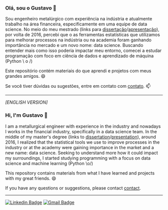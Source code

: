 ### Olá, sou o Gustavo 👋

Sou engenheiro metalúrgico com experiência na indústria e atualmente trabalho na área financeira, especificamente em uma equipe de data science. No meio do meu mestrado (links para [dissertação](https://teses.usp.br/teses/disponiveis/3/3133/tde-24092018-111903/en.php)/[apresentação](https://speakerdeck.com/gustavosuto/efeito-do-resfriamento-no-teor-de-oxigenio-na-soldagem-com-eletrodo-revestido-e7018-utilizando-experimentos-fatoriais-dissertacao-de-mestrado)), por volta de 2016, percebi que o as ferramentas estatísticas que utilizamos para melhorar processos na indústria ou na academia foram ganhando importância no mercado e um novo nome: data science.
Buscando entender mais como isso poderia impactar meu entorno, comecei a estudar programação com foco em ciência de dados e aprendizado de máquina (Python \ o /)

Este repositório contém materiais do que aprendi e projetos com meus grandes amigos. 😄

Se você tiver dúvidas ou sugestões, entre em contato com [contato](https://www.linkedin.com/in/gustavosuto/). 📫

---

*[ENGLISH VERSION]*

### Hi, I'm Gustavo 👋

I am a metallurgical engineer with experience in the industry and nowadays I works in the financial industry, specifically in a data science team. In the middle of my master's degree (links to [dissertation](https://teses.usp.br/teses/disponiveis/3/3133/tde-24092018-111903/en.php)/[presentation](https://speakerdeck.com/gustavosuto/efeito-do-resfriamento-no-teor-de-oxigenio-na-soldagem-com-eletrodo-revestido-e7018-utilizando-experimentos-fatoriais-dissertacao-de-mestrado)), around 2016, I realized that the statistical tools we use to improve processes in the industry or at the academy were gaining importance in the market and a new name: data science.
Seeking to understand more how it could impact my surroundings, I started studying programming with a focus on data science and machine learning (Python \o/)

This repository contains materials from what I have learned and projects with my great friends. 😄

If you have any questions or suggestions, please contact [contact](https://www.linkedin.com/in/gustavosuto/).

---

[![Linkedin Badge](https://img.shields.io/badge/-LinkedIn-blue?style=flat-square&logo=Linkedin&logoColor=white&link=https://www.linkedin.com/in/gustavosuto/)](https://www.linkedin.com/in/gustavosuto/)
[![Gmail Badge](https://img.shields.io/badge/-Gmail-critical?style=flat-square&logo=Gmail&logoColor=white&link=mailto:guyrux@gmail.com)](mailto:guyrux@gmail.com)


<!--TODO: Um dia, adicionar essa badge do DEV.to
<a href="https://dev.to/guyrux">
  <img src="https://d2fltix0v2e0sb.cloudfront.net/dev-badge.svg" alt="Gustavo Suto's DEV Profile" height="30" width="30">
</a>
-->

<!--
**guyrux/guyrux** is a ✨ _special_ ✨ repository because its `README.md` (this file) appears on your GitHub profile.

Here are some ideas to get you started:

- 🔭 I’m currently working on ...
- 🌱 I’m currently learning ...
- 👯 I’m looking to collaborate on ...
- 🤔 I’m looking for help with ...
- 💬 Ask me about ...
- 📫 How to reach me: ...
- 😄 Pronouns: ...
- ⚡ Fun fact: ...
-->
